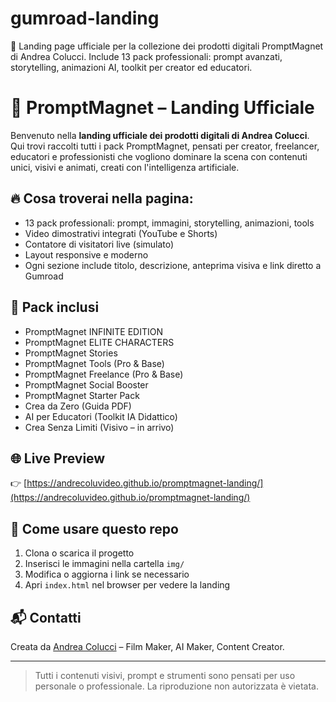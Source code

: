 # gumroad-landing
🎯 Landing page ufficiale per la collezione dei prodotti digitali PromptMagnet di Andrea Colucci. Include 13 pack professionali: prompt avanzati, storytelling, animazioni AI, toolkit per creator ed educatori.
# 🚀 PromptMagnet – Landing Ufficiale

Benvenuto nella **landing ufficiale dei prodotti digitali di Andrea Colucci**.
Qui trovi raccolti tutti i pack PromptMagnet, pensati per creator, freelancer, educatori e professionisti che vogliono dominare la scena con contenuti unici, visivi e animati, creati con l'intelligenza artificiale.

## 🔥 Cosa troverai nella pagina:

- 13 pack professionali: prompt, immagini, storytelling, animazioni, tools
- Video dimostrativi integrati (YouTube e Shorts)
- Contatore di visitatori live (simulato)
- Layout responsive e moderno
- Ogni sezione include titolo, descrizione, anteprima visiva e link diretto a Gumroad

## 🎯 Pack inclusi
- PromptMagnet INFINITE EDITION
- PromptMagnet ELITE CHARACTERS
- PromptMagnet Stories
- PromptMagnet Tools (Pro & Base)
- PromptMagnet Freelance (Pro & Base)
- PromptMagnet Social Booster
- PromptMagnet Starter Pack
- Crea da Zero (Guida PDF)
- AI per Educatori (Toolkit IA Didattico)
- Crea Senza Limiti (Visivo – in arrivo)

## 🌐 Live Preview
👉 [https://andrecoluvideo.github.io/promptmagnet-landing/](https://andrecoluvideo.github.io/promptmagnet-landing/)

## 📂 Come usare questo repo
1. Clona o scarica il progetto
2. Inserisci le immagini nella cartella `img/`
3. Modifica o aggiorna i link se necessario
4. Apri `index.html` nel browser per vedere la landing

## 📬 Contatti
Creata da [Andrea Colucci](https://www.instagram.com/andrecolu_video) – Film Maker, AI Maker, Content Creator.

---

> Tutti i contenuti visivi, prompt e strumenti sono pensati per uso personale o professionale. La riproduzione non autorizzata è vietata.

